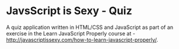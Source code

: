 # JavsScript is Sexy - Quiz

A quiz application written in HTML/CSS and JavaScript as part of an exercise in the Learn JavaScript Properly course at - http://javascriptissexy.com/how-to-learn-javascript-properly/.
